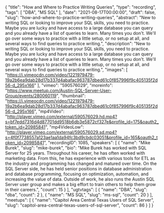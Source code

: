 {
  "title": "How and Where to Practice Writing Queries",
  "type": "recording",
  "tags": [
    "DBA",
    "MS SQL"
  ],
  "date": "2021-08-17T00:00:00",
  "draft": false,
  "slug": "how-and-where-to-practice-writing-queries",
  "abstract": "New to writing SQL or looking to improve your SQL skills, you need to practice. Maybe you are lucky and have access to a large database you can query and you already have a list of queries to learn. Many times you don't. We'll go over some ways to practice with a little setup, or no setup at all, and several ways to find queries to practice writing.",
  "description": "New to writing SQL or looking to improve your SQL skills, you need to practice. Maybe you are lucky and have access to a large database you can query and you already have a list of queries to learn. Many times you don't. We'll go over some ways to practice with a little setup, or no setup at all, and several ways to find queries to practice writing.",
  "images": [
    "https://i.vimeocdn.com/video/1221979479-19a2b6ea9dab28d17b337d4abafac963787dbed61c0f857996f9c405135f2d56-d_295x166"
  ],
  "vimeo": "590576029",
  "moreinfo": "https://www.meetup.com/Austin-SQL-Server-User-Group/events/280060119",
  "thumbnail": "https://i.vimeocdn.com/video/1221979479-19a2b6ea9dab28d17b337d4abafac963787dbed61c0f857996f9c405135f2d56-d_295x166",
  "mp4Video": "http://player.vimeo.com/external/590576029.hd.mp4?s=bf7edd7316d4d87701dd9518b6db3e5872cf327e&profile_id=175&oauth2_token_id=20985841",
  "mp4VideoLow": "http://player.vimeo.com/external/590576029.sd.mp4?s=4f0f7738557a123ae1aa1da94fc3bd9cbdc03051&profile_id=165&oauth2_token_id=20985841",
  "recordingID": 1085,
  "speakers": [
    {
      "name": "Mike Burek",
      "slug": "mike-burek",
      "bio": "Mike Burek has worked with SQL Server for 25 years. Throughout his career, he has often worked with marketing data. From this, he has experience with various tools for ETL as the industry and programming has changed and matured over time. On the SQL Server side, he has held senior positions in database administration and database programming, focusing on optimization, automation, and increasing the value of data. Outside of work, he also runs the Austin SQL Server user group and makes a big effort to train others to help them grow in their careers.",
      "count": 15
    }
  ],
  "ugtvtags": [
    {
      "name": "DBA",
      "slug": "dba",
      "count": 2
    },
    {
      "name": "MS SQL",
      "slug": "ms-sql",
      "count": 20
    }
  ],
  "meetups": [
    {
      "name": "Capitol Area Central Texas Users of SQL Server",
      "slug": "capitol-area-central-texas-users-of-sql-server",
      "count": 86
    }
  ]
}